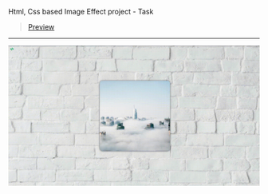 Html, Css based Image Effect project - Task
> [Preview](https://r4nd3l.github.io/CssImageEffect/)
---

![CssImageEffect](https://github.com/r4nd3l/CssImageEffect/blob/master/img/sample.gif)
